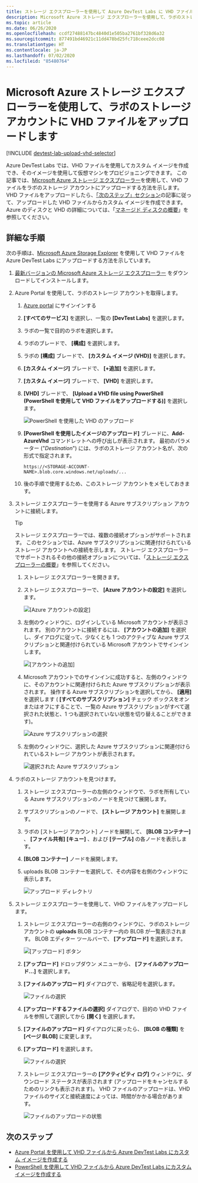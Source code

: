 ```yaml
---
title: ストレージ エクスプローラーを使用して Azure DevTest Labs に VHD ファイルをアップロードする
description: Microsoft Azure ストレージ エクスプローラーを使用して、ラボのストレージ アカウントに VHD ファイルをアップロードします
ms.topic: article
ms.date: 06/26/2020
ms.openlocfilehash: ccdf27488147bc4840d1e505ba2761bf328d6a32
ms.sourcegitcommit: 877491bd46921c11dd478bd25fc718ceee2dcc08
ms.translationtype: HT
ms.contentlocale: ja-JP
ms.lasthandoff: 07/02/2020
ms.locfileid: "85480764"
---
```

# <a name="upload-vhd-file-to-labs-storage-account-using-microsoft-azure-storage-explorer"></a>Microsoft Azure ストレージ エクスプローラーを使用して、ラボのストレージ アカウントに VHD ファイルをアップロードします

[!INCLUDE [devtest-lab-upload-vhd-selector](../../includes/devtest-lab-upload-vhd-selector.md)]

Azure DevTest Labs では、VHD ファイルを使用してカスタム イメージを作成でき、そのイメージを使用して仮想マシンをプロビジョニングできます。 この記事では、[Microsoft Azure ストレージ エクスプローラー](../vs-azure-tools-storage-manage-with-storage-explorer.md)を使用して、VHD ファイルをラボのストレージ アカウントにアップロードする方法を示します。 VHD ファイルをアップロードしたら、[「次のステップ」セクション](#next-steps)の記事に従って、アップロードした VHD ファイルからカスタム イメージを作成できます。 Azure のディスクと VHD の詳細については、「[マネージド ディスクの概要](../virtual-machines/linux/managed-disks-overview.md)」を参照してください。

## <a name="step-by-step-instructions"></a>詳細な手順

次の手順は、[Microsoft Azure Storage Explorer](../vs-azure-tools-storage-manage-with-storage-explorer.md) を使用して VHD ファイルを Azure DevTest Labs にアップロードする方法を示しています。

1. [最新バージョンの Microsoft Azure ストレージ エクスプローラー](https://www.storageexplorer.com) をダウンロードしてインストールします。

1. Azure Portal を使用して、ラボのストレージ アカウントを取得します。

    1. [Azure portal](https://go.microsoft.com/fwlink/p/?LinkID=525040) にサインインする
    
    1. **[すべてのサービス]** を選択し、一覧の **[DevTest Labs]** を選択します。
    
    1. ラボの一覧で目的のラボを選択します。  
    
    1. ラボのブレードで、 **[構成]** を選択します。 
    
    1. ラボの **[構成]** ブレードで、 **[カスタム イメージ (VHD)]** を選択します。
    
    1. **[カスタム イメージ]** ブレードで、 **[+追加]** を選択します。 
    
    1. **[カスタム イメージ]** ブレードで、 **[VHD]** を選択します。
    
    1. **[VHD]** ブレードで、 **[Upload a VHD file using PowerShell (PowerShell を使用して VHD ファイルをアップロードする)]** を選択します。
    
        ![PowerShell を使用した VHD のアップロード][0]
    
    1. **[PowerShell を使用したイメージのアップロード]** ブレードに、**Add-AzureVhd** コマンドレットへの呼び出しが表示されます。 最初のパラメーター ("*Destination*") には、ラボのストレージ アカウント名が、次の形式で指定されます。
    
        `https://<STORAGE-ACCOUNT-NAME>.blob.core.windows.net/uploads/...`

    1. 後の手順で使用するため、このストレージ アカウントをメモしておきます。
    
1. ストレージ エクスプローラーを使用する Azure サブスクリプション アカウントに接続します。

    > [!TIP] 
    > 
    > ストレージ エクスプローラーでは、複数の接続オプションがサポートされます。 このセクションでは、Azure サブスクリプションに関連付けられているストレージ アカウントへの接続を示します。 ストレージ エクスプローラーでサポートされるその他の接続オプションについては、「[ストレージ エクスプローラーの概要](../vs-azure-tools-storage-manage-with-storage-explorer.md)」を参照してください。
 
    1. ストレージ エクスプローラーを開きます。
    
    1. ストレージ エクスプローラーで、 **[Azure アカウントの設定]** を選択します。 
    
        ![[Azure アカウントの設定]][1]
    
    1. 左側のウィンドウに、ログインしている Microsoft アカウントが表示されます。 別のアカウントに接続するには、 **[アカウントの追加]** を選択し、ダイアログに従って、少なくとも 1 つのアクティブな Azure サブスクリプションと関連付けられている Microsoft アカウントでサインインします。
    
        ![[アカウントの追加]][2]
    
    1. Microsoft アカウントでのサインインに成功すると、左側のウィンドウに、そのアカウントに関連付けられた Azure サブスクリプションが表示されます。 操作する Azure サブスクリプションを選択してから、 **[適用]** を選択します ( **[すべてのサブスクリプション]** チェック ボックスをオンまたはオフにすることで、一覧の Azure サブスクリプションがすべて選択された状態と、1 つも選択されていない状態を切り替えることができます)。
    
        ![Azure サブスクリプションの選択][3]
    
    1. 左側のウィンドウに、選択した Azure サブスクリプションに関連付けられているストレージ アカウントが表示されます。
    
        ![選択された Azure サブスクリプション][4]

1. ラボのストレージ アカウントを見つけます。

    1. ストレージ エクスプローラーの左側のウィンドウで、ラボを所有している Azure サブスクリプションのノードを見つけて展開します。
    
    1. サブスクリプションのノードで、 **[ストレージ アカウント]** を展開します。

    1. ラボの [ストレージ アカウント] ノードを展開して、 **[BLOB コンテナー]** 、 **[ファイル共有]** **[キュー]** 、および **[テーブル]** の各ノードを表示します。
    
    1. **[BLOB コンテナー]** ノードを展開します。
    
    1. uploads BLOB コンテナーを選択して、その内容を右側のウィンドウに表示します。
        
        ![アップロード ディレクトリ][5]

1. ストレージ エクスプローラーを使用して、VHD ファイルをアップロードします。

    1. ストレージ エクスプローラーの右側のウィンドウに、ラボのストレージ アカウントの **uploads** BLOB コンテナー内の BLOB が一覧表示されます。 BLOB エディター ツールバーで、 **[アップロード]** を選択します。 
        
        ![[アップロード] ボタン][6]
    
    1. **[アップロード]** ドロップダウン メニューから、 **[ファイルのアップロード...]** を選択します。
    
    1. **[ファイルのアップロード]** ダイアログで、省略記号を選択します。
        
        ![ファイルの選択][8]  

    1. **[アップロードするファイルの選択]** ダイアログで、目的の VHD ファイルを参照して選択してから **[開く]** を選択します。
    
    1. **[ファイルのアップロード]** ダイアログに戻ったら、 **[BLOB の種類]** を **[ページ BLOB]** に変更します。
    
    1. **[アップロード]** を選択します。

        ![ファイルの選択][9]  
    
    1. ストレージ エクスプローラーの **[アクティビティ ログ]** ウィンドウに、ダウンロード ステータスが表示されます (アップロードをキャンセルするためのリンクも表示されます)。 VHD ファイルのアップロードは、VHD ファイルのサイズと接続速度によっては、時間がかかる場合があります。 

        ![ファイルのアップロードの状態][10]  

## <a name="next-steps"></a>次のステップ

- [Azure Portal を使用して VHD ファイルから Azure DevTest Labs にカスタム イメージを作成する](devtest-lab-create-template.md)
- [PowerShell を使用して VHD ファイルから Azure DevTest Labs にカスタム イメージを作成する](devtest-lab-create-custom-image-from-vhd-using-powershell.md)

[0]: ./media/devtest-lab-upload-vhd-using-storage-explorer/upload-image-using-psh.png
[1]: ./media/devtest-lab-upload-vhd-using-storage-explorer/settings-icon.png
[2]: ./media/devtest-lab-upload-vhd-using-storage-explorer/add-account-link.png
[3]: ./media/devtest-lab-upload-vhd-using-storage-explorer/subscriptions-list.png
[4]: ./media/devtest-lab-upload-vhd-using-storage-explorer/storage-accounts-list.png
[5]: ./media/devtest-lab-upload-vhd-using-storage-explorer/upload-dir.png
[6]: ./media/devtest-lab-upload-vhd-using-storage-explorer/upload-button.png
[7]: ./media/devtest-lab-upload-vhd-using-storage-explorer/upload-files.png
[8]: ./media/devtest-lab-upload-vhd-using-storage-explorer/select-file.png
[9]: ./media/devtest-lab-upload-vhd-using-storage-explorer/upload-file.png
[10]: ./media/devtest-lab-upload-vhd-using-storage-explorer/upload-status.png

